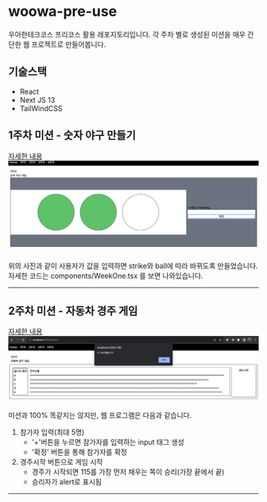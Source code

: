 # woowa-pre-use
우아한테크코스 프리코스 활용 레포지토리입니다. 각 주차 별로 생성된 미션을 매우 간단한 웹 프로젝트로 만들어봅니다.

## 기술스택
- React
- Next JS 13
- TailWindCSS

## 1주차 미션 - 숫자 야구 만들기
[자세한 내용](https://github.com/leeyulgok/javascript-baseball-6)
![1주차 이미지](public/1주차.png)

위의 사진과 같이 사용자가 값을 입력하면 strike와 ball에 따라 바뀌도록 만들었습니다.
자세한 코드는 components/WeekOne.tsx 를 보면 나와있습니다.

---
## 2주차 미션 - 자동차 경주 게임
[자세한 내용](https://github.com/leeyulgok/javascript-racingcar-6)
![2주차 이미지](public/2주차.png)

미션과 100% 똑같지는 않지만, 웹 프로그램은 다음과 같습니다.
1. 참가자 입력(최대 5명)
   - '+'버튼을 누르면 참가자를 입력하는 input 태그 생성
   - '확정' 버튼을 통해 참가자를 확정
2. 경주시작 버튼으로 게임 시작
   - 경주가 시작되면 115를 가장 먼저 채우는 쪽이 승리(가장 끝에서 끝)
   - 승리자가 alert로 표시됨

---
